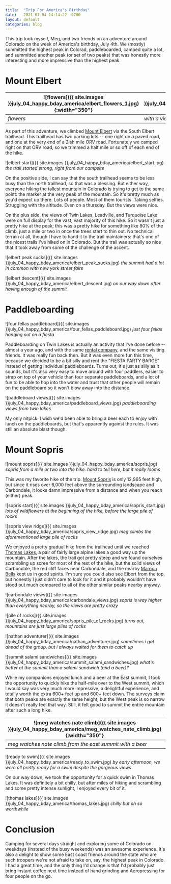 ```yaml
---
title:  "Trip For America's Birthday"
date:   2021-07-04 14:14:22 -0700
layout: default
categories: blog
---
```


This trip took myself, Meg, and two friends on an adventure around
Colorado on the week of America's birthday, July 4th. We (mostly)
summitted the highest peak in Colorad, paddleboarded, camped quite
a lot, and summitted another peak (or set of two peaks) that was
honestly more interesting and more impressive than the highest
peak.

<!-- readmore -->

# Mount Elbert

![flowers]({{ site.images }}july_04_happy_bday_america/elbert_flowers_1.jpg){:width="350"} | ![more flowers]({{ site.images }}july_04_happy_bday_america/elbert_flowers_2.jpg){:width="350"}
--- | --- 
*flowers* | *with a view*

As part of this adventure, we climbed [Mount Elbert](https://en.wikipedia.org/wiki/Mount_Elbert)
via the South Elbert trailhead. This trailhead has two parking lots --
one right on a paved road,
and one at the very end of a 2ish mile ORV road. Fortunately we camped right
on that ORV road, so we trimmed a half mile or so off of each end of the hike.

![elbert start]({{ site.images }}july_04_happy_bday_america/elbert_start.jpg)
*the trail started strong, right from our campsite*

On the positive side, I can say that the south trailhead seems to be less busy
than the north trailhead, so that was a blessing. But either way, everyone
hiking the tallest mountain in Colorado is trying to get to the same point:
the marker at the very peak of the mountain. So it's pretty much as you'd expect
up there. Lots of people. Most of them tourists. Taking selfies. Struggling
with the altitude. Even on a thursday. But the views were nice.

On the plus side, the views of Twin Lakes, Leadville, and Turquoise Lake were
on full display for the vast, vast majority of this hike. So it wasn't just a
pretty hike at the peak; this was a pretty hike for something like 80% of the
climb, just a mile or two in once the trees start to thin out. No technical
terrain at all, though I have to hand it to the trail maintainers: that's one
of the nicest trails I've hiked on in Colorado. But the trail was actually so
nice that it took away from some of the challenge of the ascent.

![elbert peak sucks]({{ site.images }}july_04_happy_bday_america/elbert_peak_sucks.jpg)
*the summit had a lot in common with new york street fairs*

![elbert descent]({{ site.images }}july_04_happy_bday_america/elbert_descent.jpg)
*on our way down after having enough of the summit*


# Paddleboarding

![four fellas paddleboard]({{ site.images }}july_04_happy_bday_america/four_fellas_paddleboard.jpg)
*just four fellas hanging out on a fiesta*

Paddleboarding on Twin Lakes is actually an activity that I've done before --
almost a year ago, and with the same
[rental company](https://www.supandcycle.com/), and the same visiting friends.
It was really fun back then. But it was even more fun this time, because we
decided to be a bit silly and rent the "FIESTA PARTY BARGE" instead of getting
individual paddleboards. Turns out, it's just as silly as it sounds, but it's
also very easy to move around with four paddlers, easier to strap on top of
your vehicle than four separate paddleboards, and a lot of fun to be able to
hop into the water and trust that other people will remain on the paddleboard
so it won't blow away into the distance.

![paddleboard views]({{ site.images }}july_04_happy_bday_america/paddleboard_views.jpg)
*paddleboarding views from twin lakes*

My only nitpick: I wish we'd been able
to bring a beer each to enjoy with lunch on the paddleboards, but that's
apparently against the rules. It was still an absolute blast though.

# Mount Sopris

![mount sopris]({{ site.images }}july_04_happy_bday_america/sopris.jpg)
*sopris from a mile or two into the hike. hard to tell here, but it really looms*

This was my favorite hike of the trip.
[Mount Sopris](https://en.wikipedia.org/wiki/Mount_Sopris) is only 12,965 feet
high, but since it rises over 6,000 feet above the surrounding landscape and
Carbondale, it looks damn impressive from a distance and when you reach (either)
peak.

![sopris start]({{ site.images }}july_04_happy_bday_america/sopris_start.jpg)
*lots of wildflowers at the beginning of the hike, before the large pile of rocks*

![sopris view ridge]({{ site.images }}july_04_happy_bday_america/sopris_view_ridge.jpg)
*meg climbs the aforementioned large pile of rocks*

We enjoyed a pretty gradual hike from the trailhead until we reached
[Thomas Lakes](https://www.gjhikes.com/2015/09/thomas-lakes.html), a pair of
fairly large alpine lakes a good way up the mountain. After the lakes, the
trail got pretty steep and we found ourselves scrambling up scree for most
of the rest of the hike, but the solid views of Carbondale, the red cliff faces near Carbondale, and the nearby
[Maroon Bells](https://en.wikipedia.org/wiki/Maroon_Bells)
kept us in good spirits. I'm sure you could also see Elbert from the top, but
honestly I just didn't care to look for it and it probably wouldn't have stood
out much compared to all of the other similar peaks nearby anyway.

![carbondale views]({{ site.images }}july_04_happy_bday_america/carbondale_views.jpg)
*sopris is way higher than everything nearby, so the views are pretty crazy*

![pile of rocks]({{ site.images }}july_04_happy_bday_america/sopris_pile_of_rocks.jpg)
*turns out, mountains are just large piles of rocks*

![nathan adventurer]({{ site.images }}july_04_happy_bday_america/nathan_adventurer.jpg)
*sometimes i got ahead of the group, but i always waited for them to catch up*

![summit salami sandwiches]({{ site.images }}july_04_happy_bday_america/summit_salami_sandwiches.jpg)
*what's better at the summit than a salami sandwich (and a beer)?*

While my
companions enjoyed lunch and a beer at the East summit, I took the opportunity
to quickly hike the half-mile over to the West summit, which I would say was
very much more impressive, a delightful experience, and totally worth the
extra 600+ feet up and 600+ feet down. The surveys claim that both peaks are
exactly the same height, but the West peak is so narrow it doesn't really feel
that way. Still, it felt good to summit the entire mountain after such a long
hike.

![meg watches nate climb]({{ site.images }}july_04_happy_bday_america/meg_watches_nate_climb.jpg){:width="350"} | ![half mile ascent]({{ site.images }}july_04_happy_bday_america/half_mile_ascent.jpg){:width="350"}
--- | --- 
*meg watches nate climb from the east summit with a beer* | *nate climbs, probably*

![ready to swim]({{ site.images }}july_04_happy_bday_america/ready_to_swim.jpg)
*by early afternoon, we were all pretty ready for a swim despite the gorgeous views*

On our way down, we took the opportunity for a quick swim in Thomas Lakes. It
was definitely a bit chilly, but after miles of hiking and scrambling and
some pretty intense sunlight, I enjoyed every bit of it.

![thomas lakes]({{ site.images }}july_04_happy_bday_america/thomas_lakes.jpg)
*chilly but oh so worthwhile*

# Conclusion

Camping for several days straight and exploring some of Colorado on weekdays
(instead of the busy weekends) was an awesome experience. It's also a delight
to show some East coast friends around the state who are such troopers we're
not afraid to take on, say, the highest peak in Colorado. I had a great time,
and the only thing I'd change is that I'd probably just bring instant coffee
next time instead of hand grinding and Aeropressing for four people on the go.
